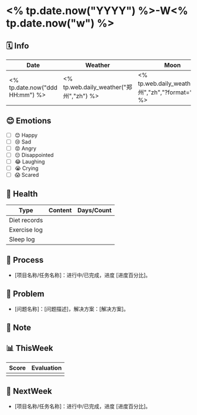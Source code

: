 # <% tp.date.now("YYYY") %>-W<% tp.date.now("w") %>

## 🗓️ Info

| Date       | Weather | Moon                                                 |
| -------------- | ------------ | ---- |
| <% tp.date.now("ddd HH:mm") %> | <% tp.web.daily_weather("郑州","zh") %> | <% tp.web.daily_weather("郑州","zh","?format=%m") %> |

## 😊 Emotions

- [ ] 😊 Happy
- [ ] 😢 Sad
- [ ] 😡 Angry
- [ ] 😔 Disappointed
- [ ] 😂 Laughing
- [ ] 😭 Crying
- [ ] 😱 Scared

## 🍎 Health

| Type         | Content | Days/Count |
| ------------ | ------- | ---------- |
| Diet records |         |            |
| Exercise log |         |            |
| Sleep log    |         |            |

## 🚀 Process

- [项目名称/任务名称]：进行中/已完成，进度 [进度百分比]。

## 🚧 Problem

- [问题名称]：[问题描述]，解决方案：[解决方案]。

## 📝 Note

## 📊 ThisWeek

| Score | Evaluation |
| ----- | ---------- |
|       |            |

## 🎯 NextWeek

- [项目名称/任务名称]：进行中/已完成，进度 [进度百分比]。
